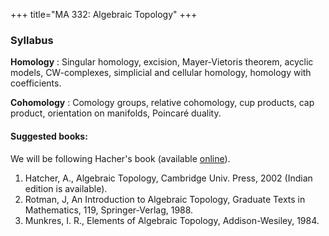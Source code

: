 +++
title="MA 332: Algebraic Topology"
+++

### Syllabus

__Homology__ : Singular homology, excision, Mayer-Vietoris theorem, acyclic models, CW-complexes, simplicial and cellular homology, homology with coefficients.

__Cohomology__ : Comology groups, relative cohomology, cup products, cap product, orientation on manifolds, Poincar&eacute; duality.



#### Suggested books: 

We will be following Hacher's book (available [online](https://pi.math.cornell.edu/~hatcher/AT/AT.pdf)).

1. Hatcher, A., Algebraic Topology, Cambridge Univ. Press, 2002 (Indian edition is available).
2. Rotman, J, An Introduction to Algebraic Topology, Graduate Texts in Mathematics, 119, Springer-Verlag, 1988.
3. Munkres, I. R., Elements of Algebraic Topology, Addison-Wesiley, 1984.